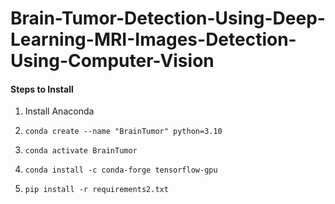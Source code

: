 # Brain-Tumor-Detection-Using-Deep-Learning-MRI-Images-Detection-Using-Computer-Vision

#### Steps to Install

1. Install Anaconda

2. `conda create --name "BrainTumor" python=3.10`

3. `conda activate BrainTumor` 

4. `conda install -c conda-forge tensorflow-gpu`

5. `pip install -r requirements2.txt`